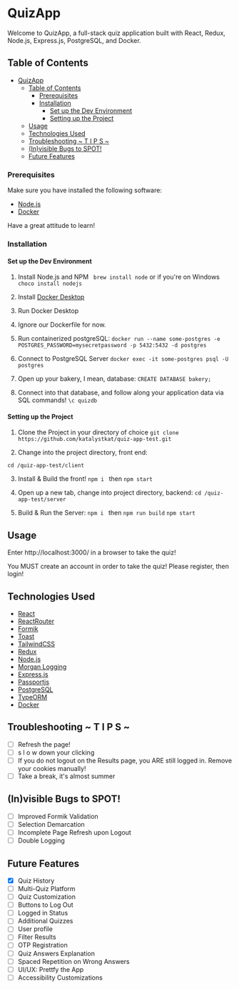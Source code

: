 # QuizApp

Welcome to QuizApp, a full-stack quiz application built with React, Redux, Node.js, Express.js, PostgreSQL, and Docker.

## Table of Contents

- [QuizApp](#quizapp)
  - [Table of Contents](#table-of-contents)
    - [Prerequisites](#prerequisites)
    - [Installation](#installation)
      - [Set up the Dev Environment](#set-up-the-dev-environment)
      - [Setting up the Project](#setting-up-the-project)
  - [Usage](#usage)
  - [Technologies Used](#technologies-used)
  - [Troubleshooting ~ T I P S ~](#troubleshooting--t-i-p-s-)
  - [(In)visible Bugs to SPOT!](#invisible-bugs-to-spot)
  - [Future Features](#future-features)



### Prerequisites

Make sure you have installed the following software:

- [Node.js](https://nodejs.org/en/)
- [Docker](https://www.docker.com/)

Have a great attitude to learn! 

### Installation

#### Set up the Dev Environment 
1. Install Node.js and NPM 
``` brew install node``` or if you're on Windows ```choco install nodejs``` 

2. Install [Docker Desktop](https://www.docker.com/products/docker-desktop/)
3. Run Docker Desktop
4. Ignore our Dockerfile for now. 
5. Run containerized postgreSQL: 
   ```docker run --name some-postgres -e POSTGRES_PASSWORD=mysecretpassword -p 5432:5432 -d postgres``` 
6. Connect to PostgreSQL Server
   ```docker exec -it some-postgres psql -U postgres```
7. Open up your bakery, I mean, database: 
   ```CREATE DATABASE bakery;``` 
8. Connect into that database, and follow along your application data via SQL commands! 
   ```\c quizdb``` 

#### Setting up the Project
1. Clone the Project in your directory of choice 
`git clone https://github.com/katalystkat/quiz-app-test.git`

2. Change into the project directory, front end:
  
`cd /quiz-app-test/client`

3. Install & Build the front! 
```npm i ``` 
then ```npm start```

4. Open up a new tab, change into project directory, backend: 
`cd /quiz-app-test/server`

5. Build & Run the Server: 
```npm i ```
then 
```npm run build```
```npm start```


## Usage

Enter http://localhost:3000/ in a browser to take the quiz! 

You MUST create an account in order to take the quiz! Please register, then login! 


## Technologies Used

- [React](https://reactjs.org/) 
- [ReactRouter](https://reactrouter.com/)
- [Formik](https://formik.org/) 
- [Toast](https://react-hot-toast.com/)
- [TailwindCSS](https://tailwindcss.com/docs/responsive-design)
- [Redux](https://redux.js.org/)
- [Node.js](https://nodejs.org/en/)
- [Morgan Logging](https://github.com/expressjs/morgan)
- [Express.js](https://expressjs.com/)
- [Passportjs](https://www.passportjs.org/)
- [PostgreSQL](https://www.postgresql.org/)
- [TypeORM](https://typeorm.io/)
- [Docker](https://www.docker.com/)

## Troubleshooting ~ T I P S ~
- [ ] Refresh the page! 
- [ ] s l o w down your clicking
- [ ] If you do not logout on the Results page, you ARE still logged in. Remove your cookies manually! 
- [ ] Take a break, it's almost summer

## (In)visible Bugs to SPOT!  
- [ ] Improved Formik Validation 
- [ ] Selection Demarcation 
- [ ] Incomplete Page Refresh upon Logout 
- [ ] Double Logging

## Future Features 
- [x] Quiz History
- [ ] Multi-Quiz Platform
- [ ] Quiz Customization
- [ ] Buttons to Log Out
- [ ] Logged in Status
- [ ] Additional Quizzes
- [ ] User profile
- [ ] Filter Results
- [ ] OTP Registration
- [ ] Quiz Answers Explanation
- [ ] Spaced Repetition on Wrong Answers
- [ ] UI/UX: Prettfy the App
- [ ] Accessibility Customizations